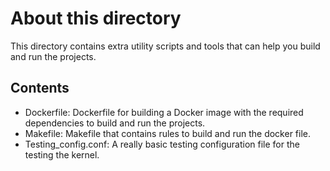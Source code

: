 # About this directory

This directory contains extra utility scripts and tools that can help you build and run the projects.

## Contents
- Dockerfile: Dockerfile for building a Docker image with the required dependencies to build and run the projects.
- Makefile: Makefile that contains rules to build and run the docker file.
- Testing_config.conf: A really basic testing configuration file for the testing the kernel.
